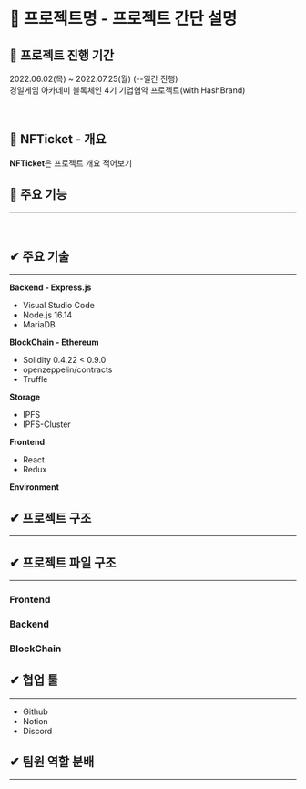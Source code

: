# 🐢 프로젝트명 - 프로젝트 간단 설명

## 💜 프로젝트 진행 기간
2022.06.02(목) ~ 2022.07.25(월) (--일간 진행)
</br>
경일게임 아카데미 블록체인 4기 기업협약 프로젝트(with HashBrand)

</br>


## 🎵 NFTicket - 개요

**NFTicket**은 프로젝트 개요 적어보기
</br>

## 💜 주요 기능
---

</br>

## ✔ 주요 기술
---

**Backend - Express.js**
- Visual Studio Code
- Node.js 16.14
- MariaDB

**BlockChain - Ethereum**
- Solidity 0.4.22 < 0.9.0
- openzeppelin/contracts
- Truffle

**Storage**
- IPFS
- IPFS-Cluster

**Frontend**
- React
- Redux


**Environment**


## ✔ 프로젝트 구조
---


## ✔ 프로젝트 파일 구조
---
### Frontend
### Backend
### BlockChain


## ✔ 협업 툴
---
- Github
- Notion
- Discord


## ✔ 팀원 역할 분배
---
